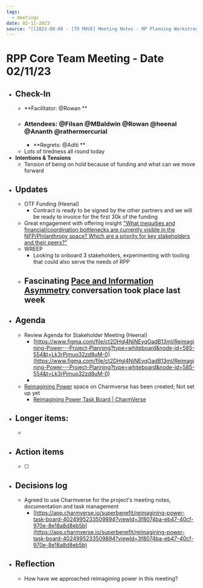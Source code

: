 ```yaml
---
tags:
  - meetings
date: 02-11-2023
source: "[[2023-08-08 - [TO MOVE] Meeting Notes - RP Planning Workstream]]"
---
```


# RPP Core Team Meeting - Date 02/11/23

- ## Check-In
	- **Facilitator: @Rowan  **
	- ### Attendees: @Filsan @MBaldwin @Rowan  @heenal @Ananth @rathermercurial 
		- **Regrets: @Aditi **
	- Lots of tiredness all round today
- **Intentions & Tensions**
	- Tension of being on hold because of funding and what can we move forward
- ## Updates
	- OTF Funding (Heenal)
		- Contract is ready to be signed by the other partners and we will be ready to invoice for the first 30k of the funding 
	- Great engagement with offering insight ["What inequities and financial/coordination bottlenecks are currently visible in the NFP/Philanthropy space? Which are a priority for key stakeholders and their peers?"](https://app.clarity.so/superbenefit/docs/d7c1faa1-7ac8-4733-9e15-f776da01c60f) 
	- WREEP
		- Looking to onboard 3 stakeholders, experimenting with tooling that could also serve the needs of RPP
	- Fascinating [Pace and Information Asymmetry](https://app.charmverse.io/superbenefit/discussing-pace-information-superbenefit-1810674152890046?domain=superbenefit&pageId=discussing-pace-information-asymmetry-superbenefit-1810674152890046) conversation took place last week
		- 
- ## Agenda
	- Review Agenda for Stakeholder Meeting (Heenal)
		- [https://www.figma.com/file/ct2DHgl4NjNEyqOadB13ml/Reimagining-Power---Project-Planning?type=whiteboard&node-id=585-554&t=Lk3rPjmuo32zd8uM-0](https://www.figma.com/file/ct2DHgl4NjNEyqOadB13ml/Reimagining-Power---Project-Planning?type=whiteboard&node-id=585-554&t=Lk3rPjmuo32zd8uM-0) 
		-  
	-   [Reimagining Power](https://app.charmverse.io/superbenefit/reimagining-power-83067678684582) space on Charmverse has been created; Not set up yet
		- [Reimagining Power Task Board | CharmVerse](https://app.charmverse.io/superbenefit/reimagining-power-task-board-4024995233509894?viewId=3f8074ba-eb47-40cf-970e-8e18a8d8eb5b)
- ## Longer items:
	- 
- ## Action items
	- [ ] 
- ## Decisions log
	- Agreed to use Charmverse for the project's meeting notes, documentation and task management
		- [https://app.charmverse.io/superbenefit/reimagining-power-task-board-4024995233509894?viewId=3f8074ba-eb47-40cf-970e-8e18a8d8eb5b](https://app.charmverse.io/superbenefit/reimagining-power-task-board-4024995233509894?viewId=3f8074ba-eb47-40cf-970e-8e18a8d8eb5b) 
- ## Reflection  
	- How have we approached reimagining power in this meeting?